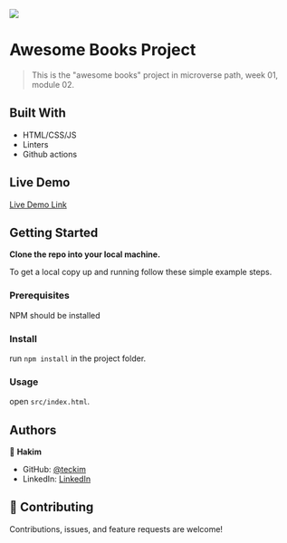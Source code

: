 ![](https://img.shields.io/badge/Microverse-blueviolet)

# Awesome Books Project

> This is the "awesome books" project in microverse path, week 01, module 02.

## Built With

- HTML/CSS/JS
- Linters
- Github actions

## Live Demo

[Live Demo Link](https://teckim.github.io/awesome-books)


## Getting Started

**Clone the repo into your local machine.**


To get a local copy up and running follow these simple example steps.

### Prerequisites
NPM should be installed

### Install
run `npm install` in the project folder.

### Usage
open `src/index.html`.

## Authors

👤 **Hakim**

- GitHub: [@teckim](https://github.com/teckim)
- LinkedIn: [LinkedIn](https://www.linkedin.com/in/baheddi-hakim/)


## 🤝 Contributing

Contributions, issues, and feature requests are welcome!